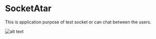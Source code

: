 # SocketAtar

This is application purpose of test socket or can chat between the users.

![alt text](http://i63.tinypic.com/22cfia.jpg)
